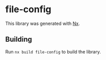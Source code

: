 # file-config

This library was generated with [Nx](https://nx.dev).

## Building

Run `nx build file-config` to build the library.

